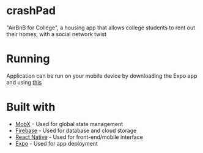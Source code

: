 # crashPad
"AirBnB for College", a housing app that allows college students to rent out their homes, with a social network twist

# Running
 Application can be run on your mobile device by downloading the Expo app and using [this](https://expo.io/@eenenmo/crashPad)

# Built with
+ [MobX](https://github.com/mobxjs/mobx) - Used for global state management
+ [Firebase](https://github.com/firebase/) - Used for database and cloud storage
+ [React Native](https://github.com/facebook/react-native) - Used for front-end/mobile interface
+ [Expo](https://github.com/expo/expo) - Used for app deployment
